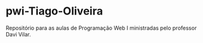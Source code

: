 # pwi-Tiago-Oliveira
Repositório para as aulas de Programação Web I ministradas pelo professor Davi Vilar.
